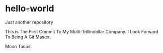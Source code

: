 # hello-world
Just another repository


This is The First Commit To My  Multi-Trillindollar Company.
I Look Forward To Being A Git Master.


Moon Tacos.
